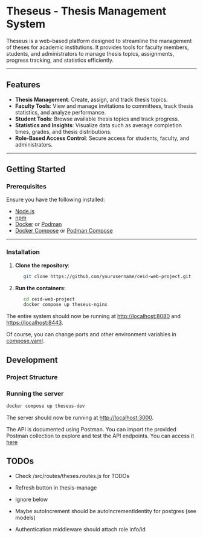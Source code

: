 
# Theseus - Thesis Management System

Theseus is a web-based platform designed to streamline the management of theses for academic institutions. It provides tools for faculty members, students, and administrators to manage thesis topics, assignments, progress tracking, and statistics efficiently.

---

## Features

- **Thesis Management**: Create, assign, and track thesis topics.
- **Faculty Tools**: View and manage invitations to committees, track thesis statistics, and analyze performance.
- **Student Tools**: Browse available thesis topics and track progress.
- **Statistics and Insights**: Visualize data such as average completion times, grades, and thesis distributions.
- **Role-Based Access Control**: Secure access for students, faculty, and administrators.

---

## Getting Started

### Prerequisites

Ensure you have the following installed:

- [Node.js](https://nodejs.org/)
- [npm](https://www.npmjs.com/)
- [Docker](https://www.docker.com/) or [Podman](https://podman.io/)
- [Docker Compose](https://docs.docker.com/compose/) or [Podman Compose](https://github.com/containers/podman-compose)

---

### Installation

1. **Clone the repository**:

   ```bash
      git clone https://github.com/yourusername/ceid-web-project.git
   ```

2. **Run the containers**:

   ```bash
      cd ceid-web-project
      docker compose up theseus-nginx
   ```

The entire system should now be running at <http://localhost:8080> and <https://localhost:8443>.

Of course, you can change ports and other environment variables in [compose.yaml](./compose.yaml).

## Development

### Project Structure



### Running the server

```bash
docker compose up theseus-dev
```

The server should now be running at <http://localhost:3000>.

The API is documented using Postman. You can import the provided Postman collection to explore and test the API endpoints. You can access it [here](https://vasilismylonas-6137673.postman.co/workspace/Vasilis-Mylonas's-Workspace~bdb1c1e8-077b-415a-8162-22e0b9bd75ec/collection/44259023-63d0ae2b-e09c-49fe-a222-e0101989a819?action=share&creator=44259023&active-environment=44259023-a78b3f97-8acb-4fdb-8ac2-2b5e6e229a23)

## TODOs

- Check /src/routes/theses.routes.js for TODOs
- Refresh button in thesis-manage

- Ignore below
- Maybe autoIncrement should be autoIncrementIdentity for postgres (see models)
- Authentication middleware should attach role info/id
